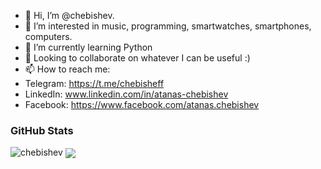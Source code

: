 - 👋 Hi, I’m @chebishev.
- 👀 I’m interested in music, programming, smartwatches, smartphones, computers.
- 🌱 I’m currently learning Python
- 💞️ Looking to collaborate on whatever I can be useful :)
- 📫 How to reach me: 
- Telegram: https://t.me/chebisheff
- LinkedIn: www.linkedin.com/in/atanas-chebishev
- Facebook: https://www.facebook.com/atanas.chebishev

### GitHub Stats
<img src="https://komarev.com/ghpvc/?username=chebishev&label=Profile%20views&color=0e75b6&style=flat" alt="chebishev" />
<img align="center" src="https://github-readme-stats.vercel.app/api/top-langs/?username=chebishev&layout=compact&hide_border=true" />
<!---
chebishev/chebishev is a ✨ special ✨ repository because its `README.md` (this file) appears on your GitHub profile.
You can click the Preview link to take a look at your changes.
--->
